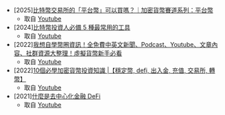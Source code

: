 - [2025][比特幣交易所的「平台幣」可以買嗎？｜加密貨幣賽道系列：平台幣](https://hackmd.io/0Wb5kQQoR2SNmIi5UcVcDA?view)
  - 取自 [Youtube](https://www.youtube.com/watch?v=AwJZN_OrOWU&ab_channel=%E8%85%A6%E5%93%A5Chill%E5%A1%8A%E9%8F%88) 
- [2024][比特幣投資人必備 5 種最常用的工具](https://hackmd.io/Wi9kiu8QQo6OWCbeN4gcFQ?edit)
  - 取自 [Youtube](https://www.youtube.com/watch?v=9ADsi8OmDK0&ab_channel=%E8%85%A6%E5%93%A5Chill%E5%A1%8A%E9%8F%88)
- [2022][我想自學幣圈資訊！全免費中英文新聞、Podcast、Youtube、文章內容、社群資源大整理！虛擬貨幣新手必看](https://hackmd.io/Yz6hIHivRc2YPNKV1C_9lw?view)
  - 取自 [Youtube](https://www.youtube.com/watch?v=IF-lFYWhHqo&ab_channel=%E8%85%A6%E5%93%A5Chill%E5%A1%8A%E9%8F%88) 
- [2022][10個必學加密貨幣投資知識 |【穩定幣, defi, 出入金, 充值, 交易所, 轉幣】](https://hackmd.io/3POPKYkaQ_yXNh8VdhW3RQ?view)
  - 取自 [Youtube](https://www.youtube.com/watch?v=6hCC2nkyk3c&t=654s&ab_channel=BetterLeaf%E5%A5%BD%E8%91%89) 
- [2021][什麼是去中心化金融 DeFi](https://hackmd.io/zd5vfPrmTYe3ehG90kNWNw?view)
  - 取自 [Youtube](https://www.youtube.com/watch?v=GImyaz4W74Q&ab_channel=%E8%85%A6%E5%93%A5Chill%E5%A1%8A%E9%8F%88) 
